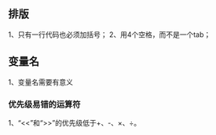 ## 排版
1、只有一行代码也必须加括号；
2、用4个空格，而不是一个tab；

## 变量名
1、变量名需要有意义

### 优先级易错的运算符

1、“<<”和“>>”的优先级低于+、-、×、÷。 